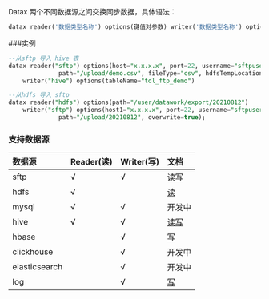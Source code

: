 Datax 两个不同数据源之间交换同步数据，具体语法：

```sql
datax reader('数据类型名称') options(键值对参数) writer('数据类型名称') options(键值对参数)
```

###实例

```sql
--从sftp 导入 hive 表
datax reader("sftp") options(host="x.x.x.x", port=22, username="sftpuser", password='xxxx',
              path="/upload/demo.csv", fileType="csv", hdfsTempLocation="/user/datawork/temp")
    writer("hive") options(tableName="tdl_ftp_demo")

--从hdfs 导入 sftp
datax reader("hdfs") options(path="/user/datawork/export/20210812")
    writer("sftp") options(host1="x.x.x.x", port=22, username="sftpuser", password='xxxx',
              path="/upload/20210812", overwrite=true);
```

### 支持数据源

| 数据源         | Reader(读)  | Writer(写)    |文档                          |
| :-----        | :-----      | :------      | :------                      |
| sftp          | √           | √            | [读写](sftp.html)      |
| hdfs          | √           |              | [读](hdfs.html)        |
| mysql         | √           | √            | 开发中        |
| hive          | √           | √            | [读写](hive.html)        |
| hbase         |             | √            | [写](hbase.html)         |
| clickhouse    |             | √            | 开发中        |
| elasticsearch |             | √            | 开发中        |
| log           |             | √            | [写](log.html)       |

